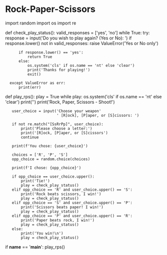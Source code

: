 # Rock-Paper-Scissors
import random
import os
import re


def check_play_status():
  valid_responses = ['yes', 'no']
  while True:
      try:
          response = input('Do you wish to play again? (Yes or No): ')
          if response.lower() not in valid_responses:
              raise ValueError('Yes or No only')

          if response.lower() == 'yes':
              return True
          else:
              os.system('cls' if os.name == 'nt' else 'clear')
              print('Thanks for playing!')
              exit()

      except ValueError as err:
          print(err)


def play_rps():
   play = True
   while play:
       os.system('cls' if os.name == 'nt' else 'clear')
       print('')
       print('Rock, Paper, Scissors - Shoot!')

       user_choice = input('Choose your weapon'
                           ' [R]ock], [P]aper, or [S]cissors: ')

       if not re.match("[SsRrPp]", user_choice):
           print('Please choose a letter:')
           print('[R]ock, [P]aper, or [S]cissors')
           continue

       print(f'You chose: {user_choice}')

       choices = ['R', 'P', 'S']
       opp_choice = random.choice(choices)

       print(f'I chose: {opp_choice}')

       if opp_choice == user_choice.upper():
           print('Tie!')
           play = check_play_status()
       elif opp_choice == 'R' and user_choice.upper() == 'S':
           print('Rock beats scissors, I win!')
           play = check_play_status()
       elif opp_choice == 'S' and user_choice.upper() == 'P':
           print('Scissors beats paper! I win!')
           play = check_play_status()
       elif opp_choice == 'P' and user_choice.upper() == 'R':
           print('Paper beats rock, I win!')
           play = check_play_status()
       else:
           print('You win!\n')
           play = check_play_status()


if __name__ == '__main__':
   play_rps()
